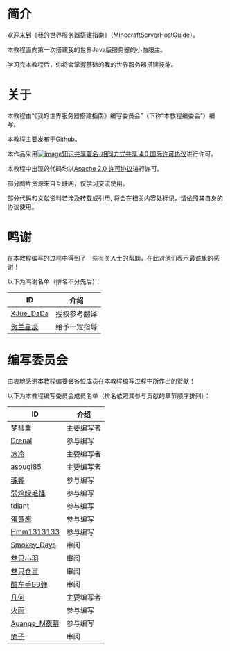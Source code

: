 # 简介
欢迎来到《我的世界服务器搭建指南》（MinecraftServerHostGuide）。

本教程面向第一次搭建我的世界Java版服务器的小白服主。

学习完本教程后，你将会掌握基础的我的世界服务器搭建技能。

# 关于
本教程由“《我的世界服务器搭建指南》编写委员会”（下称“本教程编委会”）编写。

本教程主要发布于[Github](https://github.com/Mhy278/MinecraftServerHostGuide)。


本作品采用[![image](https://i.creativecommons.org/l/by-sa/4.0/88x31.png)知识共享署名-相同方式共享 4.0 国际许可协议](https://creativecommons.org/licenses/by-sa/4.0/)进行许可。

本教程中出现的代码均以[Apache 2.0 许可协议](https://www.apache.org/licenses/LICENSE-2.0.html)进行许可。

部分图片资源来自互联网，仅学习交流使用。

部分代码和文献资料若涉及转载或引用, 将会在相关内容处标记，请依照其自身的协议使用。

# 鸣谢
在本教程编写的过程中得到了一些有关人士的帮助，在此对他们表示最诚挚的感谢！

以下为鸣谢名单（排名不分先后）：

ID | 介绍
---|---
[XJue_DaDa](https://www.mcbbs.net/home.php?mod=space&uid=1101813) | 授权参考翻译
[贺兰星辰](https://www.mcbbs.net/home.php?mod=space&uid=495221) | 给予一定指导

# 编写委员会
由衷地感谢本教程编委会各位成员在本教程编写过程中所作出的贡献！

以下为本教程编写委员会成员名单（排名依照其参与贡献的章节顺序排列）：

ID | 介绍
---|---
梦彗業 | 主要编写者
[Drenal](https://www.mcbbs.net/home.php?mod=space&uid=1013348) | 参与编写 
[冰冷](https://github.com/gdenga/) | 主要编写者  
[asougi85](https://www.mcbbs.net/home.php?mod=space&uid=527243) | 主要编写者   
[魂葬](https://www.mcbbs.net/home.php?mod=space&uid=1173935)| 参与编写  
[弱鸡绿毛怪](https://www.mcbbs.net/home.php?mod=space&uid=2149109) | 参与编写 
[tdiant](https://github.com/tdiant) | 参与编写 
[蛋黄酱](https://github.com/huangshize) | 参与编写
[Hmm1313133](https://www.mcbbs.net/home.php?mod=space&uid=193264) | 参与编写
[Smokey_Days](https://www.mcbbs.net/home.php?mod=space&uid=2065001) | 审阅  
[叁只小羽](https://github.com/xiaoyuowo) | 审阅  
[叁只仓鼠](https://github.com/ViosinDeng) | 审阅  
[酷车手BB弹](https://www.mcbbs.net/home.php?mod=space&uid=284709) | 审阅  
[几何](https://www.mcbbs.net/home.php?mod=space&uid=1798694) | 主要编写者   
[火雨](https://www.mcbbs.net/home.php?mod=space&uid=1710570) | 参与编写  
[Auange_M夜幕](https://www.mcbbs.net/home.php?mod=space&uid=2128135) | 参与编写 
[筒子](https://www.mcbbs.net/home.php?mod=space&uid=910117) | 审阅  

